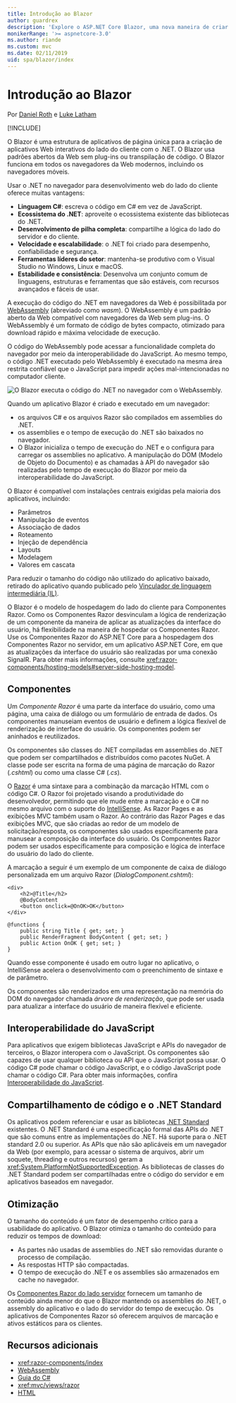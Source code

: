 ```yaml
---
title: Introdução ao Blazor
author: guardrex
description: 'Explore o ASP.NET Core Blazor, uma nova maneira de criar aplicativos interativos do lado do cliente com o .NET que são executados no navegador com WebAssembly.'
monikerRange: '>= aspnetcore-3.0'
ms.author: riande
ms.custom: mvc
ms.date: 02/11/2019
uid: spa/blazor/index
---
```

# <a name="introduction-to-blazor"></a>Introdução ao Blazor

Por [Daniel Roth](https://github.com/danroth27) e [Luke Latham](https://github.com/guardrex)

[!INCLUDE[](~/includes/razor-components-preview-notice.md)]

O Blazor é uma estrutura de aplicativos de página única para a criação de aplicativos Web interativos do lado do cliente com o .NET. O Blazor usa padrões abertos da Web sem plug-ins ou transpilação de código. O Blazor funciona em todos os navegadores da Web modernos, incluindo os navegadores móveis.

Usar o .NET no navegador para desenvolvimento web do lado do cliente oferece muitas vantagens:

* **Linguagem C#**: escreva o código em C# em vez de JavaScript.
* **Ecossistema do .NET**: aproveite o ecossistema existente das bibliotecas do .NET.
* **Desenvolvimento de pilha completa**: compartilhe a lógica do lado do servidor e do cliente.
* **Velocidade e escalabilidade**: o .NET foi criado para desempenho, confiabilidade e segurança.
* **Ferramentas líderes do setor**: mantenha-se produtivo com o Visual Studio no Windows, Linux e macOS.
* **Estabilidade e consistência**:  Desenvolva um conjunto comum de linguagens, estruturas e ferramentas que são estáveis, com recursos avançados e fáceis de usar.

A execução do código do .NET em navegadores da Web é possibilitada por [WebAssembly](http://webassembly.org) (abreviado como *wasm*). O WebAssembly é um padrão aberto da Web compatível com navegadores da Web sem plug-ins. O WebAssembly é um formato de código de bytes compacto, otimizado para download rápido e máxima velocidade de execução.

O código do WebAssembly pode acessar a funcionalidade completa do navegador por meio da interoperabilidade do JavaScript. Ao mesmo tempo, o código .NET executado pelo WebAssembly é executado na mesma área restrita confiável que o JavaScript para impedir ações mal-intencionadas no computador cliente.

![O Blazor executa o código do .NET no navegador com o WebAssembly.](index/_static/blazor.png)

Quando um aplicativo Blazor é criado e executado em um navegador:

* os arquivos C# e os arquivos Razor são compilados em assemblies do .NET.
* os assemblies e o tempo de execução do .NET são baixados no navegador.
* O Blazor inicializa o tempo de execução do .NET e o configura para carregar os assemblies no aplicativo. A manipulação do DOM (Modelo de Objeto do Documento) e as chamadas à API do navegador são realizadas pelo tempo de execução do Blazor por meio da interoperabilidade do JavaScript.

O Blazor é compatível com instalações centrais exigidas pela maioria dos aplicativos, incluindo:

* Parâmetros
* Manipulação de eventos
* Associação de dados
* Roteamento
* Injeção de dependência
* Layouts
* Modelagem
* Valores em cascata

Para reduzir o tamanho do código não utilizado do aplicativo baixado, retirado do aplicativo quando publicado pelo [Vinculador de linguagem intermediária (IL)](xref:host-and-deploy/razor-components/configure-linker).

O Blazor é o modelo de hospedagem do lado do cliente para Componentes Razor. Como os Componentes Razor desvinculam a lógica de renderização de um componente da maneira de aplicar as atualizações da interface do usuário, há flexibilidade na maneira de hospedar os Componentes Razor. Use os Componentes Razor do ASP.NET Core para a hospedagem dos Componentes Razor no servidor, em um aplicativo ASP.NET Core, em que as atualizações da interface do usuário são realizadas por uma conexão SignalR. Para obter mais informações, consulte <xref:razor-components/hosting-models#server-side-hosting-model>. 

## <a name="components"></a>Componentes

Um *Componente Razor* é uma parte da interface do usuário, como uma página, uma caixa de diálogo ou um formulário de entrada de dados. Os componentes manuseiam eventos de usuário e definem a lógica flexível de renderização de interface do usuário. Os componentes podem ser aninhados e reutilizados.

Os componentes são classes do .NET compiladas em assemblies do .NET que podem ser compartilhados e distribuídos como pacotes NuGet. A classe pode ser escrita na forma de uma página de marcação do Razor (*.cshtml*) ou como uma classe C# (*.cs*).

O [Razor](xref:mvc/views/razor) é uma sintaxe para a combinação da marcação HTML com o código C#. O Razor foi projetado visando a produtividade do desenvolvedor, permitindo que ele mude entre a marcação e o C# no mesmo arquivo com o suporte do [IntelliSense](/visualstudio/ide/using-intellisense). As Razor Pages e as exibições MVC também usam o Razor. Ao contrário das Razor Pages e das exibições MVC, que são criadas ao redor de um modelo de solicitação/resposta, os componentes são usados especificamente para manusear a composição da interface do usuário. Os Componentes Razor podem ser usados especificamente para composição e lógica de interface do usuário do lado do cliente.

A marcação a seguir é um exemplo de um componente de caixa de diálogo personalizada em um arquivo Razor (*DialogComponent.cshtml*):

```cshtml
<div>
    <h2>@Title</h2>
    @BodyContent
    <button onclick=@OnOK>OK</button>
</div>

@functions {
    public string Title { get; set; }
    public RenderFragment BodyContent { get; set; }
    public Action OnOK { get; set; }
}
```

Quando esse componente é usado em outro lugar no aplicativo, o IntelliSense acelera o desenvolvimento com o preenchimento de sintaxe e de parâmetro.

Os componentes são renderizados em uma representação na memória do DOM do navegador chamada *árvore de renderização*, que pode ser usada para atualizar a interface do usuário de maneira flexível e eficiente.

## <a name="javascript-interop"></a>Interoperabilidade do JavaScript

Para aplicativos que exigem bibliotecas JavaScript e APIs do navegador de terceiros, o Blazor interopera com o JavaScript. Os componentes são capazes de usar qualquer biblioteca ou API que o JavaScript possa usar. O código C# pode chamar o código JavaScript, e o código JavaScript pode chamar o código C#. Para obter mais informações, confira [Interoperabilidade do JavaScript](xref:razor-components/javascript-interop).

## <a name="code-sharing-and-net-standard"></a>Compartilhamento de código e o .NET Standard

Os aplicativos podem referenciar e usar as bibliotecas [.NET Standard](/dotnet/standard/net-standard) existentes. O .NET Standard é uma especificação formal das APIs do .NET que são comuns entre as implementações do .NET. Há suporte para o .NET standard 2.0 ou superior. As APIs que não são aplicáveis em um navegador da Web (por exemplo, para acessar o sistema de arquivos, abrir um soquete, threading e outros recursos) geram a <xref:System.PlatformNotSupportedException>. As bibliotecas de classes do .NET Standard podem ser compartilhadas entre o código do servidor e em aplicativos baseados em navegador.

## <a name="optimization"></a>Otimização

O tamanho do conteúdo é um fator de desempenho crítico para a usabilidade do aplicativo. O Blazor otimiza o tamanho do conteúdo para reduzir os tempos de download:

* As partes não usadas de assemblies do .NET são removidas durante o processo de compilação.
* As respostas HTTP são compactadas.
* O tempo de execução do .NET e os assemblies são armazenados em cache no navegador.

Os [Componentes Razor do lado servidor](xref:razor-components/index) fornecem um tamanho de conteúdo ainda menor do que o Blazor mantendo os assemblies do .NET, o assembly do aplicativo e o lado do servidor do tempo de execução. Os aplicativos de Componentes Razor só oferecem arquivos de marcação e ativos estáticos para os clientes.

## <a name="additional-resources"></a>Recursos adicionais

* <xref:razor-components/index>
* [WebAssembly](http://webassembly.org/)
* [Guia do C#](/dotnet/csharp/)
* <xref:mvc/views/razor>
* [HTML](https://www.w3.org/html/)
